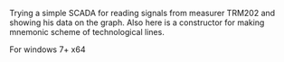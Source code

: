 Trying a simple SCADA for reading signals from measurer TRM202 and showing his data on the graph. 
Also here is a constructor for making mnemonic scheme of technological lines.

For windows 7+ x64
